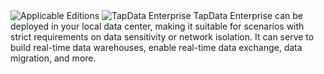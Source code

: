 <span class="tooltip">
  <img src="https://img.shields.io/badge/Applicable%20to:-5c5c5c" style={{transform:'scale(1.1)'}} alt="Applicable Editions"/>
</span>

<span class="tooltip">
  <img src="https://img.shields.io/badge/Enterprise-F3961A" style={{transform:'scale(1.1)'}} alt="TapData Enterprise"/>
  <span class="tooltip-content">TapData Enterprise can be deployed in your local data center, making it suitable for scenarios with strict requirements on data sensitivity or network isolation. It can serve to build real-time data warehouses, enable real-time data exchange, data migration, and more.</span>
</span>